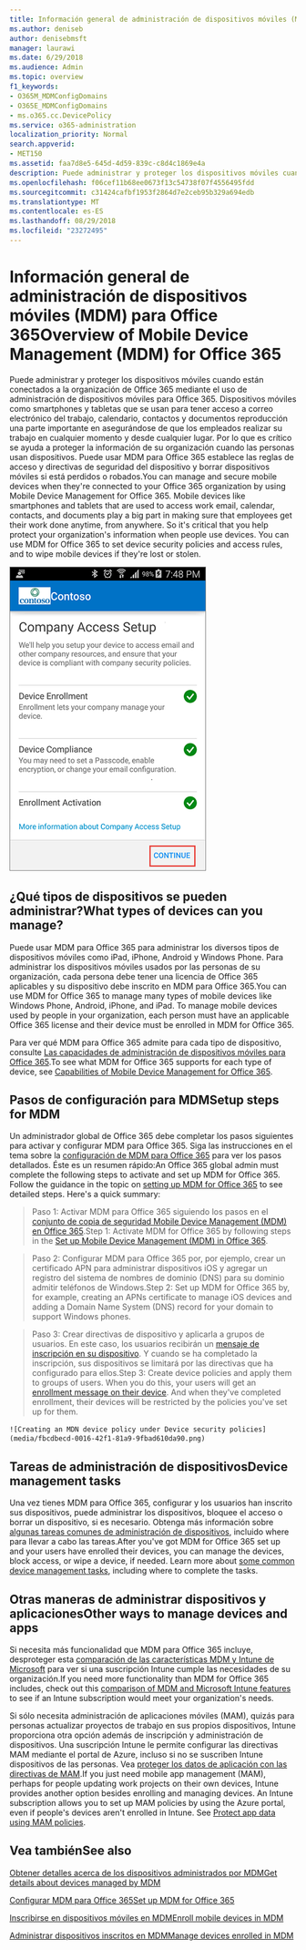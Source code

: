 ```yaml
---
title: Información general de administración de dispositivos móviles (MDM) para Office 365
ms.author: deniseb
author: denisebmsft
manager: laurawi
ms.date: 6/29/2018
ms.audience: Admin
ms.topic: overview
f1_keywords:
- O365M_MDMConfigDomains
- O365E_MDMConfigDomains
- ms.o365.cc.DevicePolicy
ms.service: o365-administration
localization_priority: Normal
search.appverid:
- MET150
ms.assetid: faa7d8e5-645d-4d59-839c-c8d4c1869e4a
description: Puede administrar y proteger los dispositivos móviles cuando están conectados a la organización de Office 365 mediante el uso de administración de dispositivos móviles para Office 365. Dispositivos móviles como smartphones y tabletas que se usan para tener acceso a correo electrónico del trabajo, calendario, contactos y documentos reproducción una parte importante en asegurándose de que los empleados realizar su trabajo en cualquier momento y desde cualquier lugar. Por lo que es crítico se ayuda a proteger la información de su organización cuando las personas usan dispositivos. Puede usar MDM para Office 365 establece las reglas de acceso y directivas de seguridad del dispositivo y borrar dispositivos móviles si está perdidos o robados.
ms.openlocfilehash: f06cef11b68ee0673f13c54738f07f4556495fdd
ms.sourcegitcommit: c31424cafbf1953f2864d7e2ceb95b329a694edb
ms.translationtype: MT
ms.contentlocale: es-ES
ms.lasthandoff: 08/29/2018
ms.locfileid: "23272495"
---
```

# <a name="overview-of-mobile-device-management-mdm-for-office-365"></a><span data-ttu-id="0f249-106">Información general de administración de dispositivos móviles (MDM) para Office 365</span><span class="sxs-lookup"><span data-stu-id="0f249-106">Overview of Mobile Device Management (MDM) for Office 365</span></span>

<span data-ttu-id="0f249-p102">Puede administrar y proteger los dispositivos móviles cuando están conectados a la organización de Office 365 mediante el uso de administración de dispositivos móviles para Office 365. Dispositivos móviles como smartphones y tabletas que se usan para tener acceso a correo electrónico del trabajo, calendario, contactos y documentos reproducción una parte importante en asegurándose de que los empleados realizar su trabajo en cualquier momento y desde cualquier lugar. Por lo que es crítico se ayuda a proteger la información de su organización cuando las personas usan dispositivos. Puede usar MDM para Office 365 establece las reglas de acceso y directivas de seguridad del dispositivo y borrar dispositivos móviles si está perdidos o robados.</span><span class="sxs-lookup"><span data-stu-id="0f249-p102">You can manage and secure mobile devices when they're connected to your Office 365 organization by using Mobile Device Management for Office 365. Mobile devices like smartphones and tablets that are used to access work email, calendar, contacts, and documents play a big part in making sure that employees get their work done anytime, from anywhere. So it's critical that you help protect your organization's information when people use devices. You can use MDM for Office 365 to set device security policies and access rules, and to wipe mobile devices if they're lost or stolen.</span></span>
  
![MDM en el teléfono Android](media/69b9a9f6-13ac-4e36-99ca-95e82e0375aa.png)
  
## <a name="what-types-of-devices-can-you-manage"></a><span data-ttu-id="0f249-112">¿Qué tipos de dispositivos se pueden administrar?</span><span class="sxs-lookup"><span data-stu-id="0f249-112">What types of devices can you manage?</span></span>

<span data-ttu-id="0f249-p103">Puede usar MDM para Office 365 para administrar los diversos tipos de dispositivos móviles como iPad, iPhone, Android y Windows Phone. Para administrar los dispositivos móviles usados por las personas de su organización, cada persona debe tener una licencia de Office 365 aplicables y su dispositivo debe inscrito en MDM para Office 365.</span><span class="sxs-lookup"><span data-stu-id="0f249-p103">You can use MDM for Office 365 to manage many types of mobile devices like Windows Phone, Android, iPhone, and iPad. To manage mobile devices used by people in your organization, each person must have an applicable Office 365 license and their device must be enrolled in MDM for Office 365.</span></span> 
  
<span data-ttu-id="0f249-115">Para ver qué MDM para Office 365 admite para cada tipo de dispositivo, consulte [Las capacidades de administración de dispositivos móviles para Office 365](capabilities-of-mobile-device-management.md).</span><span class="sxs-lookup"><span data-stu-id="0f249-115">To see what MDM for Office 365 supports for each type of device, see [Capabilities of Mobile Device Management for Office 365](capabilities-of-mobile-device-management.md).</span></span>
  
## <a name="setup-steps-for-mdm"></a><span data-ttu-id="0f249-116">Pasos de configuración para MDM</span><span class="sxs-lookup"><span data-stu-id="0f249-116">Setup steps for MDM</span></span>

<span data-ttu-id="0f249-p104">Un administrador global de Office 365 debe completar los pasos siguientes para activar y configurar MDM para Office 365. Siga las instrucciones en el tema sobre la [configuración de MDM para Office 365](set-up-mobile-device-management.md) para ver los pasos detallados. Éste es un resumen rápido:</span><span class="sxs-lookup"><span data-stu-id="0f249-p104">An Office 365 global admin must complete the following steps to activate and set up MDM for Office 365. Follow the guidance in the topic on [setting up MDM for Office 365](set-up-mobile-device-management.md) to see detailed steps. Here's a quick summary:</span></span> 
  
> <span data-ttu-id="0f249-120">Paso 1: Activar MDM para Office 365 siguiendo los pasos en el [conjunto de copia de seguridad Mobile Device Management (MDM) en Office 365](set-up-mobile-device-management.md).</span><span class="sxs-lookup"><span data-stu-id="0f249-120">Step 1: Activate MDM for Office 365 by following steps in the [Set up Mobile Device Management (MDM) in Office 365](set-up-mobile-device-management.md).</span></span>
    
> <span data-ttu-id="0f249-121">Paso 2: Configurar MDM para Office 365 por, por ejemplo, crear un certificado APN para administrar dispositivos iOS y agregar un registro del sistema de nombres de dominio (DNS) para su dominio admitir teléfonos de Windows.</span><span class="sxs-lookup"><span data-stu-id="0f249-121">Step 2: Set up MDM for Office 365 by, for example, creating an APNs certificate to manage iOS devices and adding a Domain Name System (DNS) record for your domain to support Windows phones.</span></span>
    
> <span data-ttu-id="0f249-p105">Paso 3: Crear directivas de dispositivo y aplicarla a grupos de usuarios. En este caso, los usuarios recibirán un [mensaje de inscripción en su dispositivo](enroll-your-mobile-device.md). Y cuando se ha completado la inscripción, sus dispositivos se limitará por las directivas que ha configurado para ellos.</span><span class="sxs-lookup"><span data-stu-id="0f249-p105">Step 3: Create device policies and apply them to groups of users. When you do this, your users will get an [enrollment message on their device](enroll-your-mobile-device.md). And when they've completed enrollment, their devices will be restricted by the policies you've set up for them.</span></span>
    
    ![Creating an MDN device policy under Device security policies](media/fbcdbecd-0016-42f1-81a9-9fbad610da90.png)
  
## <a name="device-management-tasks"></a><span data-ttu-id="0f249-125">Tareas de administración de dispositivos</span><span class="sxs-lookup"><span data-stu-id="0f249-125">Device management tasks</span></span>

<span data-ttu-id="0f249-p106">Una vez tienes MDM para Office 365, configurar y los usuarios han inscrito sus dispositivos, puede administrar los dispositivos, bloquee el acceso o borrar un dispositivo, si es necesario. Obtenga más información sobre [algunas tareas comunes de administración de dispositivos](manage-devices-in-mdm.md), incluido where para llevar a cabo las tareas.</span><span class="sxs-lookup"><span data-stu-id="0f249-p106">After you've got MDM for Office 365 set up and your users have enrolled their devices, you can manage the devices, block access, or wipe a device, if needed. Learn more about [some common device management tasks](manage-devices-in-mdm.md), including where to complete the tasks.</span></span>
  
## <a name="other-ways-to-manage-devices-and-apps"></a><span data-ttu-id="0f249-128">Otras maneras de administrar dispositivos y aplicaciones</span><span class="sxs-lookup"><span data-stu-id="0f249-128">Other ways to manage devices and apps</span></span>

<span data-ttu-id="0f249-129">Si necesita más funcionalidad que MDM para Office 365 incluye, desproteger esta [comparación de las características MDM y Intune de Microsoft](choose-between-mdm-and-intune.md) para ver si una suscripción Intune cumple las necesidades de su organización.</span><span class="sxs-lookup"><span data-stu-id="0f249-129">If you need more functionality than MDM for Office 365 includes, check out this [comparison of MDM and Microsoft Intune features](choose-between-mdm-and-intune.md) to see if an Intune subscription would meet your organization's needs.</span></span> 
  
<span data-ttu-id="0f249-p107">Si sólo necesita administración de aplicaciones móviles (MAM), quizás para personas actualizar proyectos de trabajo en sus propios dispositivos, Intune proporciona otra opción además de inscripción y administración de dispositivos. Una suscripción Intune le permite configurar las directivas MAM mediante el portal de Azure, incluso si no se suscriben Intune dispositivos de las personas. Vea [proteger los datos de aplicación con las directivas de MAM](https://go.microsoft.com/fwlink/?LinkId=825439).</span><span class="sxs-lookup"><span data-stu-id="0f249-p107">If you just need mobile app management (MAM), perhaps for people updating work projects on their own devices, Intune provides another option besides enrolling and managing devices. An Intune subscription allows you to set up MAM policies by using the Azure portal, even if people's devices aren't enrolled in Intune. See [Protect app data using MAM policies](https://go.microsoft.com/fwlink/?LinkId=825439).</span></span> 
  
## <a name="see-also"></a><span data-ttu-id="0f249-133">Vea también</span><span class="sxs-lookup"><span data-stu-id="0f249-133">See also</span></span>

[<span data-ttu-id="0f249-134">Obtener detalles acerca de los dispositivos administrados por MDM</span><span class="sxs-lookup"><span data-stu-id="0f249-134">Get details about devices managed by MDM</span></span>](get-details-about-mdm-managed-devices.md)

[<span data-ttu-id="0f249-135">Configurar MDM para Office 365</span><span class="sxs-lookup"><span data-stu-id="0f249-135">Set up MDM for Office 365</span></span>](set-up-mobile-device-management.md)
  
[<span data-ttu-id="0f249-136">Inscribirse en dispositivos móviles en MDM</span><span class="sxs-lookup"><span data-stu-id="0f249-136">Enroll mobile devices in MDM</span></span>](enroll-your-mobile-device.md)
  
[<span data-ttu-id="0f249-137">Administrar dispositivos inscritos en MDM</span><span class="sxs-lookup"><span data-stu-id="0f249-137">Manage devices enrolled in MDM</span></span>](manage-devices-in-mdm.md)

